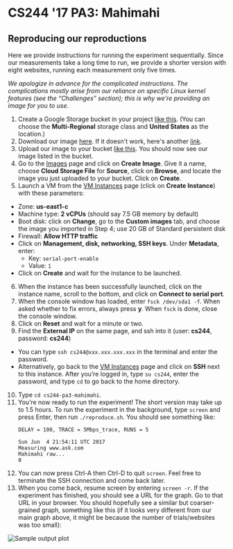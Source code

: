 # CS244 '17 PA3: Mahimahi
## Reproducing our reproductions
Here we provide instructions for running the experiment sequentially. Since our measurements take a long time to run, we provide a shorter version with eight websites, running each measurement only five times.

*We apologize in advance for the complicated instructions. The complications mostly arise from our reliance on specific Linux kernel features (see the “Challenges” section); this is why we’re providing an image for you to use.*

1. Create a Google Storage bucket in your project [like this](https://cloud.google.com/storage/docs/creating-buckets). (You can choose the **Multi-Regional** storage class and **United States** as the location.)
2. Download our image [here](https://storage.googleapis.com/mahimahi/cs244_pa3_mahimahi.tar.gz). If it doesn't work, here's another [link](https://www.dropbox.com/s/vk30gcqur11ps7f/cs244_pa3_mahimahi.tar.gz?dl=0).
3. Upload our image to your bucket [like this](https://cloud.google.com/storage/docs/cloud-console#_uploadingdata). You should now see our image listed in the bucket.
4. Go to the [Images](https://console.cloud.google.com/compute/images) page and click on **Create Image**. Give it a name, choose **Cloud Storage File** for **Source**, click on **Browse**, and locate the image you just uploaded to your bucket. Click on **Create**.
5. Launch a VM from the [VM Instances](https://console.cloud.google.com/compute/instances) page (click on **Create Instance**) with these parameters:
  - Zone: **us-east1-c**
  - Machine type: **2 vCPUs** (should say 7.5 GB memory by default)
  - Boot disk: click on **Change**, go to the **Custom images** tab, and choose the image you imported in Step 4; use 20 GB of Standard persistent disk
  - Firewall: **Allow HTTP traffic**
  - Click on **Management, disk, networking, SSH keys**. Under **Metadata**, enter:
    - Key: `serial-port-enable`
    - Value: `1`
  - Click on **Create** and wait for the instance to be launched.
6. When the instance has been successfully launched, click on the instance name, scroll to the bottom, and click on **Connect to serial port**.
7. When the console window has loaded, enter `fsck /dev/sda1 -f`. When asked whether to fix errors, always press **y**. When `fsck` is done, close the console window.
8. Click on **Reset** and wait for a minute or two.
9. Find the **External IP** on the same page, and ssh into it (user: **cs244**, password: **cs244**)
  - You can type `ssh cs244@xxx.xxx.xxx.xxx` in the terminal and enter the password.
  - Alternatively, go back to the [VM Instances](https://console.cloud.google.com/compute/instances) page and click on **SSH** next to this instance. After you’re logged in, type `su cs244`, enter the password, and type `cd` to go back to the home directory.
10. Type `cd cs244-pa3-mahimahi`.
11. You’re now ready to run the experiment! The short version may take up to 1.5 hours. To run the experiment in the background, type `screen` and press Enter, then run `./reproduce.sh`. You should see something like:
    ```
    DELAY = 100, TRACE = 5Mbps_trace, RUNS = 5
    
    Sun Jun  4 21:54:11 UTC 2017
    Measuring www.ask.com
    Mahimahi raw...
    0
    ```
12. You can now press Ctrl-A then Ctrl-D to quit `screen`. Feel free to terminate the SSH connection and come back later.
13. When you come back, resume screen by entering `screen -r`. If the experiment has finished, you should see a URL for the graph. Go to that URL in your browser. You should hopefully see a similar but coarser-grained graph, something like this (if it looks very different from our main graph above, it might be because the number of trials/websites was too small):

![Sample output plot](https://d2mxuefqeaa7sj.cloudfront.net/s_6BFA2CF32BCD0EC2AAE8F9BFE9054ABD9D4B6D049A5F91F3301CA6C5163CD742_1496611295640_errs_cdf.png)

